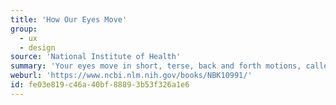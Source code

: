 ```yaml
---
title: 'How Our Eyes Move'
group:
  - ux
  - design
source: 'National Institute of Health'
summary: 'Your eyes move in short, terse, back and forth motions, called saccades. Your eyes need 200ms to respond to a target.'
weburl: 'https://www.ncbi.nlm.nih.gov/books/NBK10991/'
id: fe03e819-c46a-40bf-8889-3b53f326a1e6
---
```


